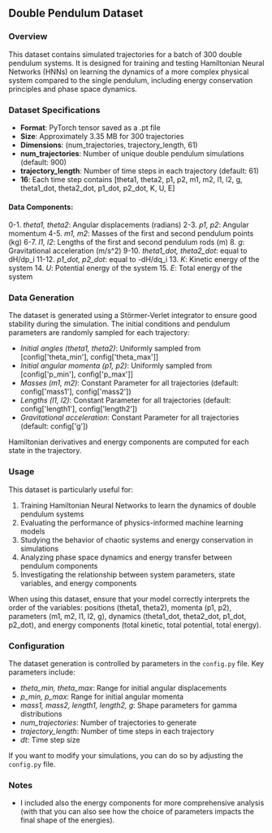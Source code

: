 ## Double Pendulum Dataset

### Overview

This dataset contains simulated trajectories for a batch of 300 double pendulum systems. It is designed for training and testing Hamiltonian Neural Networks (HNNs) on learning the dynamics of a more complex physical system compared to the single pendulum, including energy conservation principles and phase space dynamics.

### Dataset Specifications
- **Format**: PyTorch tensor saved as a .pt file
- **Size**: Approximately 3.35 MB for 300 trajectories
- **Dimensions**: (num_trajectories, trajectory_length, 61)
- **num_trajectories**: Number of unique double pendulum simulations (default: 900)
- **trajectory_length**: Number of time steps in each trajectory (default: 61)
- **16**: Each time step contains [theta1, theta2, p1, p2, m1, m2, l1, l2, g, theta1_dot, theta2_dot, p1_dot, p2_dot, K, U, E]

#### Data Components:
0-1. *theta1, theta2*: Angular displacements (radians)
2-3. *p1, p2*: Angular momentum
4-5. *m1, m2*: Masses of the first and second pendulum points (kg)
6-7. *l1, l2*: Lengths of the first and second pendulum rods (m)
8. *g*: Gravitational acceleration (m/s^2)
9-10. *theta1_dot, theta2_dot*: equal to dH/dp_i
11-12. *p1_dot, p2_dot*: equal to -dH/dq_i
13. *K*: Kinetic energy of the system
14. *U*: Potential energy of the system
15. *E*: Total energy of the system

### Data Generation
The dataset is generated using a Störmer-Verlet integrator to ensure good stability during the simulation. The initial conditions and pendulum parameters are randomly sampled for each trajectory:

* *Initial angles (theta1, theta2)*: Uniformly sampled from [config['theta_min'], config['theta_max']]
* *Initial angular momenta (p1, p2)*: Uniformly sampled from [config['p_min'], config['p_max']]
* *Masses (m1, m2)*: Constant Parameter for all trajectories (default: config['mass1'], config['mass2'])
* *Lengths (l1, l2)*: Constant Parameter for all trajectories (default: config['length1'], config['length2'])
* *Gravitational acceleration*: Constant Parameter for all trajectories (default: config['g'])

Hamiltonian derivatives and energy components are computed for each state in the trajectory.

### Usage
This dataset is particularly useful for:
1. Training Hamiltonian Neural Networks to learn the dynamics of double pendulum systems
2. Evaluating the performance of physics-informed machine learning models
3. Studying the behavior of chaotic systems and energy conservation in simulations
4. Analyzing phase space dynamics and energy transfer between pendulum components
5. Investigating the relationship between system parameters, state variables, and energy components

When using this dataset, ensure that your model correctly interprets the order of the variables: positions (theta1, theta2), momenta (p1, p2), parameters (m1, m2, l1, l2, g), dynamics (theta1_dot, theta2_dot, p1_dot, p2_dot), and energy components (total kinetic, total potential, total energy).

### Configuration
The dataset generation is controlled by parameters in the `config.py` file. Key parameters include:
* *theta_min, theta_max*: Range for initial angular displacements
* *p_min, p_max*: Range for initial angular momenta
* *mass1, mass2, length1, length2, g*: Shape parameters for gamma distributions
* *num_trajectories*: Number of trajectories to generate
* *trajectory_length*: Number of time steps in each trajectory
* *dt*: Time step size

If you want to modify your simulations, you can do so by adjusting the `config.py` file.

### Notes
* I included also the energy components for more comprehensive analysis (with that you can also see how the choice of parameters impacts the final shape of the energies).